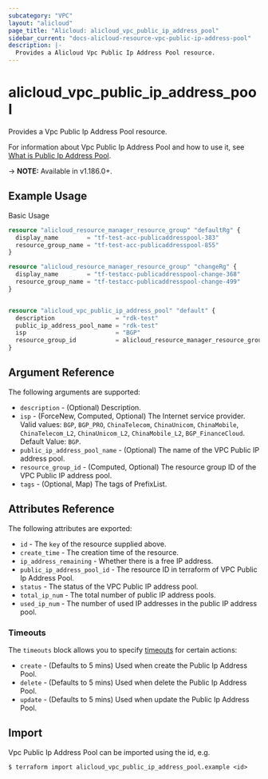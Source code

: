 ```yaml
---
subcategory: "VPC"
layout: "alicloud"
page_title: "Alicloud: alicloud_vpc_public_ip_address_pool"
sidebar_current: "docs-alicloud-resource-vpc-public-ip-address-pool"
description: |-
  Provides a Alicloud Vpc Public Ip Address Pool resource.
---
```


# alicloud_vpc_public_ip_address_pool

Provides a Vpc Public Ip Address Pool resource.

For information about Vpc Public Ip Address Pool and how to use it, see [What is Public Ip Address Pool](https://www.alibabacloud.com/help/en/virtual-private-cloud/latest/createpublicipaddresspool).

-> **NOTE:** Available in v1.186.0+.

## Example Usage

Basic Usage

```terraform
resource "alicloud_resource_manager_resource_group" "defaultRg" {
  display_name        = "tf-test-acc-publicaddresspool-383"
  resource_group_name = "tf-test-acc-publicaddresspool-855"
}

resource "alicloud_resource_manager_resource_group" "changeRg" {
  display_name        = "tf-testacc-publicaddresspool-change-368"
  resource_group_name = "tf-testacc-publicaddresspool-change-499"
}


resource "alicloud_vpc_public_ip_address_pool" "default" {
  description                 = "rdk-test"
  public_ip_address_pool_name = "rdk-test"
  isp                         = "BGP"
  resource_group_id           = alicloud_resource_manager_resource_group.defaultRg.id
}
```

## Argument Reference

The following arguments are supported:
* `description` - (Optional) Description.
* `isp` - (ForceNew, Computed, Optional) The Internet service provider. Valid values: `BGP`, `BGP_PRO`, `ChinaTelecom`, `ChinaUnicom`, `ChinaMobile`, `ChinaTelecom_L2`, `ChinaUnicom_L2`, `ChinaMobile_L2`, `BGP_FinanceCloud`. Default Value: `BGP`.
* `public_ip_address_pool_name` - (Optional) The name of the VPC Public IP address pool.
* `resource_group_id` - (Computed, Optional) The resource group ID of the VPC Public IP address pool.
* `tags` - (Optional, Map) The tags of PrefixList.



## Attributes Reference

The following attributes are exported:
* `id` - The `key` of the resource supplied above.
* `create_time` - The creation time of the resource.
* `ip_address_remaining` - Whether there is a free IP address.
* `public_ip_address_pool_id` - The resource ID in terraform of VPC Public Ip Address Pool.
* `status` - The status of the VPC Public IP address pool.
* `total_ip_num` - The total number of public IP address pools.
* `used_ip_num` - The number of used IP addresses in the public IP address pool.

### Timeouts

The `timeouts` block allows you to specify [timeouts](https://www.terraform.io/docs/configuration-0-11/resources.html#timeouts) for certain actions:
* `create` - (Defaults to 5 mins) Used when create the Public Ip Address Pool.
* `delete` - (Defaults to 5 mins) Used when delete the Public Ip Address Pool.
* `update` - (Defaults to 5 mins) Used when update the Public Ip Address Pool.

## Import

Vpc Public Ip Address Pool can be imported using the id, e.g.

```shell
$ terraform import alicloud_vpc_public_ip_address_pool.example <id>
```